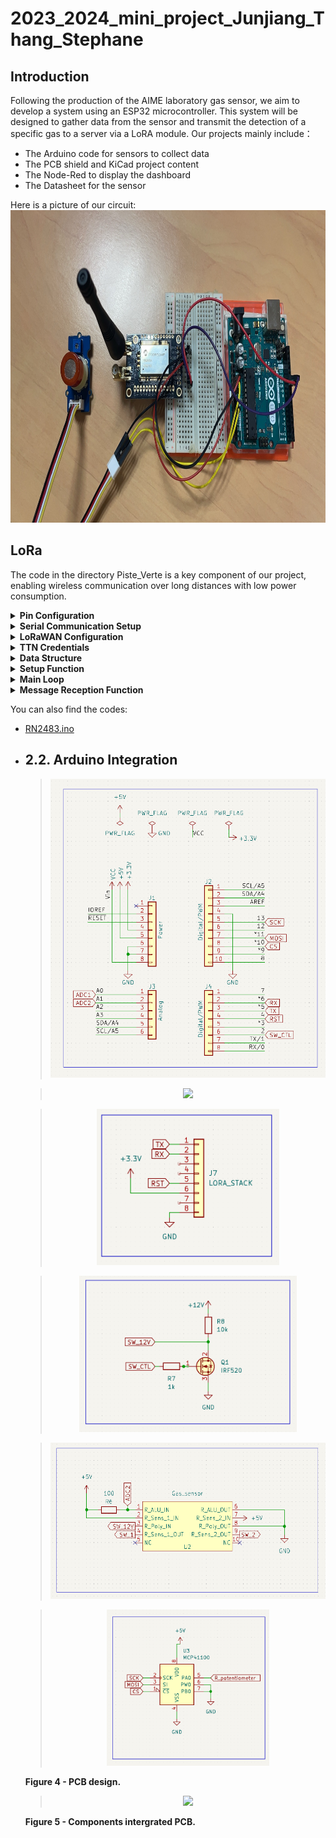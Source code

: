 # 2023_2024_mini_project_Junjiang_Thang_Stephane

## Introduction<a name="p1"></a>
Following the production of the AIME laboratory gas sensor, we aim to develop a system using an ESP32 microcontroller. This system will be designed to gather data from the sensor and transmit the detection of a specific gas to a server via a LoRA module.
Our projects mainly include：
 - The Arduino code for sensors to collect data
 - The PCB shield and KiCad project content
 - The Node-Red to display the dashboard
 - The Datasheet for the sensor

Here is a picture of our circuit: <br>
<img src="Arduino.jpg" height="500"> <br>

## LoRa<a name="p2"></a>
The code in the directory Piste_Verte is a key component of our project, enabling wireless communication over long distances with low power consumption.

<details>
 <summary><b>Pin Configuration</b></summary>
 
```c++
#define rxPin 10
#define txPin 11
```
rxPin and txPin are defined for the serial connection to the LoRa module, allowing for data transmission and reception.
</details>

<details>
 <summary><b>Serial Communication Setup</b></summary>
 
```c++
#define debugSerial Serial
SoftwareSerial mySerial = SoftwareSerial(rxPin, txPin);
#define loraSerial mySerial
```
A virtual serial port (loraSerial) is created for communication with the LoRa module, using the defined rxPin and txPin. The built-in Serial port is used for debugging.
</details>

<details>
 <summary><b>LoRaWAN Configuration</b></summary>
 
```c++
#define freqPlan TTN_FP_EU868
TheThingsNetwork ttn(loraSerial, debugSerial, freqPlan);
```
The frequency plan for LoRaWAN communication is set to TTN_FP_EU868 which is suitable for Europe. The TheThingsNetwork object is initialized with the LoRa and debug serial connections.
</details>

<details>
 <summary><b>TTN Credentials</b></summary>
 
```c++
const char *appEui = "6aadd25252dc20ea";
const char *appKey = "2827F5D8991A743B42BEB51F297AD80A";
```
</details>

<details>
 <summary><b>Data Structure</b></summary>
 
```c++
devicedata_t data = api_DeviceData_init_default;
```
A devicedata_t object is created to structure the sensor data before transmission.
</details>

<details>
 <summary><b>Setup Function</b></summary>
 
```c++
void setup() { ... }
```
In setup(), serial communications are initialized, the LoRa module's status is displayed, and the device attempts to join TTN using the provided credentials.
</details>

<details>
 <summary><b>Main Loop</b></summary>
 
```c++
void loop() { ... }
```
The loop() function reads sensor data, encodes it into bytes, and sends it to TTN every 2 seconds.
</details>

<details>
 <summary><b>Message Reception Function</b></summary>
 
```c++

void message(const uint8_t *payload, size_t length, port_t port) { ... }
```

This function handles incoming messages from TTN, decoding them for ports 100 or higher.
</details>

You can also find the codes:
- [RN2483.ino](https://github.com/JunjiangGuo/2023_2024_mini_project_Junjiang_Thuang_Stephane/blob/master/Piste_Verte/RN2483.ino)

- ## 2.2. Arduino Integration
   > <div class="row" align="center">
   > <img src="Piste_Blue/Schema_image/ARDU.png"/>
   > </div>
  
   > <div class="row" align="center">
   > <img src="Piste_Blue/Schema_image/Capture d'écran 2023-12-21 113837.png"/>
   > </div>

   > <div class="row" align="center">
   > <img height="250" src="Piste_Blue/Schema_image/LORA.png"/>
   > </div>
  
   > <div class="row" align="center">
   > <img height="250" src="Piste_Blue/Schema_image/alim.png"/> 
   > </div>
   
   > <div class="row" align="center">
   > <img height="250" src="Piste_Blue/Schema_image/gas_sensor.png"/> 
   > </div>
   
   > <div class="row" align="center">
   > <img height="250" src="Piste_Blue/Schema_image/potentiometer.png"/> 
   > </div>
   
 
   **Figure 4 - PCB design.**

   > <div class="row" align="center">
   > <img src="image Kicad projet/Circuit imprimé.jpg"/>
   > </div>

   **Figure 5 - Components intergrated PCB.** 

